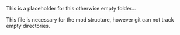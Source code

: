 This is a placeholder for this otherwise empty folder...

This file is necessary for the mod structure, however git can not track empty directories. 